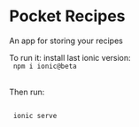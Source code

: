 # Pocket Recipes
An app for storing your recipes

To run it: install last ionic version:
<br/>
<code>
 npm i ionic@beta 
</code>
<br/>

Then run:

<code>
 ionic serve 
</code>
